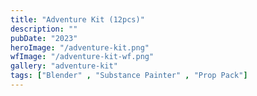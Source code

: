 ```yaml
---
title: "Adventure Kit (12pcs)"
description: ""
pubDate: "2023"
heroImage: "/adventure-kit.png"
wfImage: "/adventure-kit-wf.png"
gallery: "adventure-kit"
tags: ["Blender" , "Substance Painter" , "Prop Pack"]
---
```

